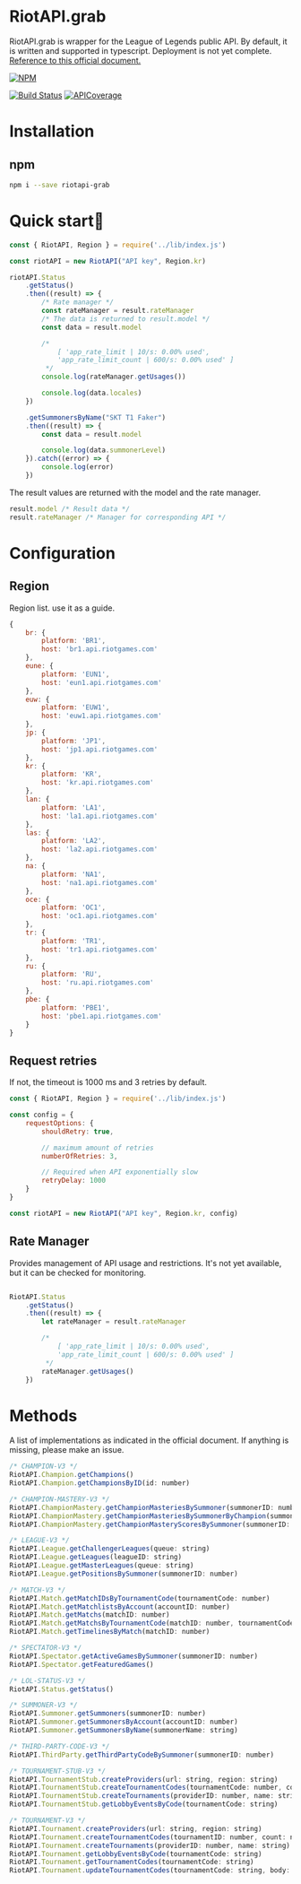 # RiotAPI.grab

RiotAPI.grab is wrapper for the League of Legends public API.
By default, it is written and supported in typescript. Deployment is not yet complete.
[Reference to this official document.](https://developer.riotgames.com/api-methods/)

[![NPM](https://nodei.co/npm/riotapi-grab.png)](https://nodei.co/npm/riotapi-grab/)

[![Build Status](https://travis-ci.org/pinddFull/RiotAPI.grab.svg?branch=master)](https://travis-ci.org/pinddFull/RiotAPI.grab)
[![APICoverage](https://img.shields.io/badge/API%20Coverage-All%20clear-green.svg)]()

# Installation

## npm

```sh
npm i --save riotapi-grab
```

# Quick start🛵

```javascript
const { RiotAPI, Region } = require('../lib/index.js')

const riotAPI = new RiotAPI("API key", Region.kr)

riotAPI.Status
    .getStatus()
    .then((result) => {
        /* Rate manager */
        const rateManager = result.rateManager
        /* The data is returned to result.model */
        const data = result.model

        /*
            [ 'app_rate_limit | 10/s: 0.00% used',
            'app_rate_limit_count | 600/s: 0.00% used' ] 
         */
        console.log(rateManager.getUsages())

        console.log(data.locales)
    })

    .getSummonersByName("SKT T1 Faker")
    .then((result) => {
        const data = result.model

        console.log(data.summonerLevel)
    }).catch((error) => {
        console.log(error)
    })
```
The result values are returned with the model and the rate manager.
```javascript
result.model /* Result data */
result.rateManager /* Manager for corresponding API */
```

# Configuration

## Region

Region list. use it as a guide.
```javascript
{
    br: {
        platform: 'BR1',
        host: 'br1.api.riotgames.com'
    },
    eune: {
        platform: 'EUN1',
        host: 'eun1.api.riotgames.com'
    },
    euw: {
        platform: 'EUW1',
        host: 'euw1.api.riotgames.com'
    },
    jp: {
        platform: 'JP1',
        host: 'jp1.api.riotgames.com'
    },
    kr: {
        platform: 'KR',
        host: 'kr.api.riotgames.com'
    },
    lan: {
        platform: 'LA1',
        host: 'la1.api.riotgames.com'
    },
    las: {
        platform: 'LA2',
        host: 'la2.api.riotgames.com'
    },
    na: {
        platform: 'NA1',
        host: 'na1.api.riotgames.com'
    },
    oce: {
        platform: 'OC1',
        host: 'oc1.api.riotgames.com'
    },
    tr: {
        platform: 'TR1',
        host: 'tr1.api.riotgames.com'
    },
    ru: {
        platform: 'RU',
        host: 'ru.api.riotgames.com'
    },
    pbe: {
        platform: 'PBE1',
        host: 'pbe1.api.riotgames.com'
    }
}
```

## Request retries
If not, the timeout is 1000 ms and 3 retries by default.

```javascript
const { RiotAPI, Region } = require('../lib/index.js')

const config = {
    requestOptions: {
        shouldRetry: true,

        // maximum amount of retries
        numberOfRetries: 3,

        // Required when API exponentially slow
        retryDelay: 1000
    }
}

const riotAPI = new RiotAPI("API key", Region.kr, config)
```

## Rate Manager
Provides management of API usage and restrictions. 
It's not yet available, but it can be checked for monitoring.
```javascript

RiotAPI.Status
    .getStatus()
    .then((result) => {
        let rateManager = result.rateManager

        /*
            [ 'app_rate_limit | 10/s: 0.00% used',
            'app_rate_limit_count | 600/s: 0.00% used' ] 
         */
        rateManager.getUsages()
    })
```


# Methods
A list of implementations as indicated in the official document.
If anything is missing, please make an issue.
```javascript
/* CHAMPION-V3 */
RiotAPI.Champion.getChampions()
RiotAPI.Champion.getChampionsByID(id: number)

/* CHAMPION-MASTERY-V3 */
RiotAPI.ChampionMastery.getChampionMasteriesBySummoner(summonerID: number)
RiotAPI.ChampionMastery.getChampionMasteriesBySummonerByChampion(summonerID: number, championID: number)
RiotAPI.ChampionMastery.getChampionMasteryScoresBySummoner(summonerID: number)

/* LEAGUE-V3 */
RiotAPI.League.getChallengerLeagues(queue: string)
RiotAPI.League.getLeagues(leagueID: string)
RiotAPI.League.getMasterLeagues(queue: string)
RiotAPI.League.getPositionsBySummoner(summonerID: number)

/* MATCH-V3 */
RiotAPI.Match.getMatchIDsByTournamentCode(tournamentCode: number)
RiotAPI.Match.getMatchlistsByAccount(accountID: number)
RiotAPI.Match.getMatchs(matchID: number)
RiotAPI.Match.getMatchsByTournamentCode(matchID: number, tournamentCode: nymber)
RiotAPI.Match.getTimelinesByMatch(matchID: number)

/* SPECTATOR-V3 */
RiotAPI.Spectator.getActiveGamesBySummoner(summonerID: number)
RiotAPI.Spectator.getFeaturedGames()

/* LOL-STATUS-V3 */
RiotAPI.Status.getStatus()

/* SUMMONER-V3 */
RiotAPI.Summoner.getSummoners(summonerID: number)
RiotAPI.Summoner.getSummonersByAccount(accountID: number)
RiotAPI.Summoner.getSummonersByName(summonerName: string)

/* THIRD-PARTY-CODE-V3 */
RiotAPI.ThirdParty.getThirdPartyCodeBySummoner(summonerID: number)

/* TOURNAMENT-STUB-V3 */
RiotAPI.TournamentStub.createProviders(url: string, region: string)
RiotAPI.TournamentStub.createTournamentCodes(tournamentCode: number, count: number?, body: object?)
RiotAPI.TournamentStub.createTournaments(providerID: number, name: string)
RiotAPI.TournamentStub.getLobbyEventsByCode(tournamentCode: string)

/* TOURNAMENT-V3 */
RiotAPI.Tournament.createProviders(url: string, region: string)
RiotAPI.Tournament.createTournamentCodes(tournamentID: number, count: number?, body: object?)
RiotAPI.Tournament.createTournaments(providerID: number, name: string)
RiotAPI.Tournament.getLobbyEventsByCode(tournamentCode: string)
RiotAPI.Tournament.getTournamentCodes(tournamentCode: string)
RiotAPI.Tournament.updateTournamentCodes(tournamentCode: string, body: object?)
```

